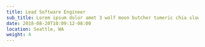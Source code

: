 ```yaml
---
title: Lead Software Engineer
sub_title: Lorem ipsum dolor amet 3 wolf moon butcher tumeric chia slow-carb roof party bushwick occupy art party hashtag. Man bun cray marfa fixie seitan.
date: 2018-08-20T10:09:12-08:00
location: Seattle, WA
weight: 4
---
```

